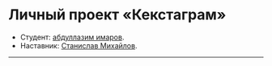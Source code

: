 # Личный проект «Кекстаграм»

* Студент: [абдуллазим имаров](https://up.htmlacademy.ru/javascript/32/user/2446391).
* Наставник: [Станислав Михайлов](https://htmlacademy.ru/profile/id139638).

---
